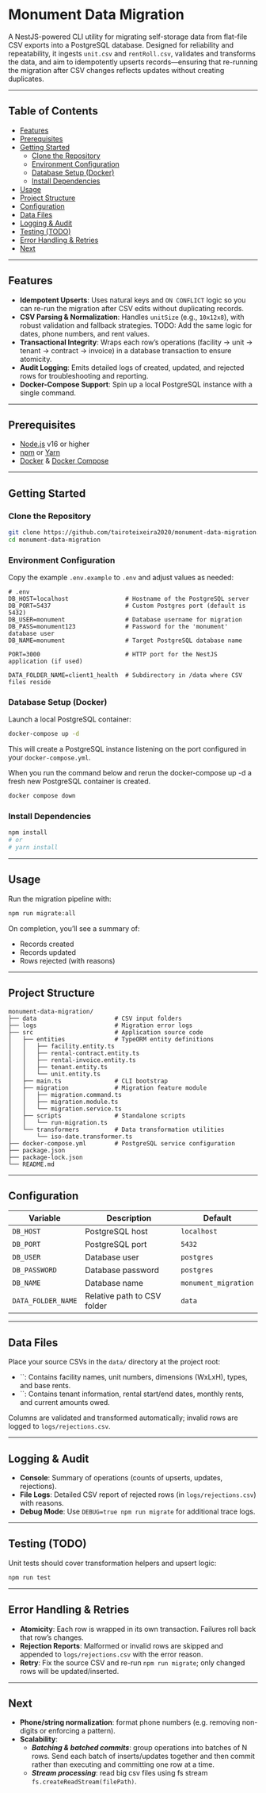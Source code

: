 # Monument Data Migration

&#x20;

A NestJS-powered CLI utility for migrating self-storage data from flat-file CSV exports into a PostgreSQL database. Designed for reliability and repeatability, it ingests `unit.csv` and `rentRoll.csv`, validates and transforms the data, and aim to idempotently upserts records—ensuring that re-running the migration after CSV changes reflects updates without creating duplicates.

---

## Table of Contents

- [Features](#features)
- [Prerequisites](#prerequisites)
- [Getting Started](#getting-started)
  - [Clone the Repository](#clone-the-repository)
  - [Environment Configuration](#environment-configuration)
  - [Database Setup (Docker)](#database-setup-docker)
  - [Install Dependencies](#install-dependencies)
- [Usage](#usage)
- [Project Structure](#project-structure)
- [Configuration](#configuration)
- [Data Files](#data-files)
- [Logging & Audit](#logging--audit)
- [Testing (TODO)](#testing-todo)
- [Error Handling & Retries](#error-handling--retries)
- [Next](#next)

---

## Features

- **Idempotent Upserts**: Uses natural keys and `ON CONFLICT` logic so you can re-run the migration after CSV edits without duplicating records.
- **CSV Parsing & Normalization**: Handles `unitSize` (e.g., `10x12x8`), with robust validation and fallback strategies. TODO: Add the same logic for dates, phone numbers, and rent values.
- **Transactional Integrity**: Wraps each row’s operations (facility → unit → tenant → contract → invoice) in a database transaction to ensure atomicity.
- **Audit Logging**: Emits detailed logs of created, updated, and rejected rows for troubleshooting and reporting.
- **Docker-Compose Support**: Spin up a local PostgreSQL instance with a single command.

---

## Prerequisites

- [Node.js](https://nodejs.org/) v16 or higher
- [npm](https://www.npmjs.com/) or [Yarn](https://yarnpkg.com/)
- [Docker](https://www.docker.com/) & [Docker Compose](https://docs.docker.com/compose/)

---

## Getting Started

### Clone the Repository

```bash
git clone https://github.com/tairoteixeira2020/monument-data-migration.git
cd monument-data-migration
```

### Environment Configuration

Copy the example `.env.example` to `.env` and adjust values as needed:

```
# .env
DB_HOST=localhost                # Hostname of the PostgreSQL server
DB_PORT=5437                     # Custom Postgres port (default is 5432)
DB_USER=monument                 # Database username for migration
DB_PASS=monument123              # Password for the 'monument' database user
DB_NAME=monument                 # Target PostgreSQL database name

PORT=3000                        # HTTP port for the NestJS application (if used)

DATA_FOLDER_NAME=client1_health  # Subdirectory in /data where CSV files reside
```

### Database Setup (Docker)

Launch a local PostgreSQL container:

```bash
docker-compose up -d
```

This will create a PostgreSQL instance listening on the port configured in your `docker-compose.yml`.

When you run the command below and rerun the docker-compose up -d a fresh new PostgreSQL container is created.

```bash
docker compose down
```

### Install Dependencies

```bash
npm install
# or
# yarn install
```

---

## Usage

Run the migration pipeline with:

```bash
npm run migrate:all
```

On completion, you’ll see a summary of:

- Records created
- Records updated
- Rows rejected (with reasons)

---

## Project Structure

```
monument-data-migration/
├── data                      # CSV input folders
├── logs                      # Migration error logs
├── src                       # Application source code
│   ├── entities              # TypeORM entity definitions
│   │   ├── facility.entity.ts
│   │   ├── rental-contract.entity.ts
│   │   ├── rental-invoice.entity.ts
│   │   ├── tenant.entity.ts
│   │   └── unit.entity.ts
│   ├── main.ts               # CLI bootstrap
│   ├── migration             # Migration feature module
│   │   ├── migration.command.ts
│   │   ├── migration.module.ts
│   │   └── migration.service.ts
│   ├── scripts               # Standalone scripts
│   │   └── run-migration.ts
│   └── transformers          # Data transformation utilities
│       └── iso-date.transformer.ts
├── docker-compose.yml        # PostgreSQL service configuration
├── package.json
├── package-lock.json
└── README.md
```

---

## Configuration

| Variable           | Description                 | Default              |
| ------------------ | --------------------------- | -------------------- |
| `DB_HOST`          | PostgreSQL host             | `localhost`          |
| `DB_PORT`          | PostgreSQL port             | `5432`               |
| `DB_USER`          | Database user               | `postgres`           |
| `DB_PASSWORD`      | Database password           | `postgres`           |
| `DB_NAME`          | Database name               | `monument_migration` |
| `DATA_FOLDER_NAME` | Relative path to CSV folder | `data`               |

---

## Data Files

Place your source CSVs in the `data/` directory at the project root:

- ``: Contains facility names, unit numbers, dimensions (WxLxH), types, and base rents.
- ``: Contains tenant information, rental start/end dates, monthly rents, and current amounts owed.

Columns are validated and transformed automatically; invalid rows are logged to `logs/rejections.csv`.

---

## Logging & Audit

- **Console**: Summary of operations (counts of upserts, updates, rejections).
- **File Logs**: Detailed CSV report of rejected rows (in `logs/rejections.csv`) with reasons.
- **Debug Mode**: Use `DEBUG=true npm run migrate` for additional trace logs.

---

## Testing (TODO)

Unit tests should cover transformation helpers and upsert logic:

```bash
npm run test
```

---

## Error Handling & Retries

- **Atomicity**: Each row is wrapped in its own transaction. Failures roll back that row’s changes.
- **Rejection Reports**: Malformed or invalid rows are skipped and appended to `logs/rejections.csv` with the error reason.
- **Retry**: Fix the source CSV and re-run `npm run migrate`; only changed rows will be updated/inserted.

---

## Next
- **Phone/string normalization**: format phone numbers (e.g. removing non-digits or enforcing a pattern).
- **Scalability**: 
  - ***Batching & batched commits***: group operations into batches of N rows. Send each batch of inserts/updates together and then commit rather than executing and committing one row at a time.
  - ***Stream processing***: read big csv files using fs stream `fs.createReadStream(filePath)`.